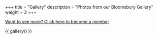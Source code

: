 +++
title = "Gallery"
description = "Photos from our Bloomsbury Gallery"
weight = 3
+++

[Want to see more? Click here to become a member](@/membership.md)

{{ gallery() }}